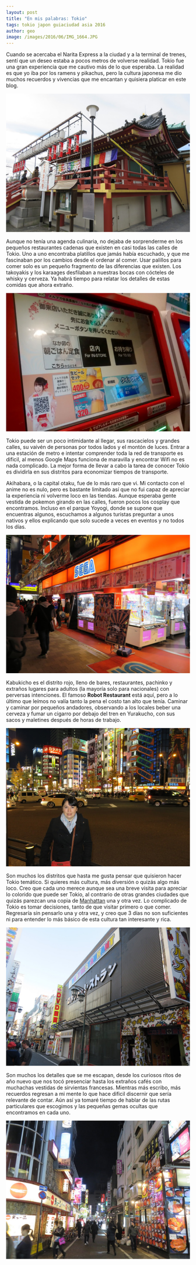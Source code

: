 ```yaml
---
layout: post
title: "En mis palabras: Tokio"
tags: tokio japon guiaciudad asia 2016
author: geo
image: /images/2016/06/IMG_1664.JPG
---
```


Cuando se acercaba el Narita Express a la ciudad y a la terminal de trenes, sentí que un deseo estaba a pocos metros de volverse realidad. Tokio fue una gran experiencia que me cautivo más de lo que esperaba. La realidad es que yo iba por los ramens y pikachus, pero la cultura japonesa me dio muchos recuerdos y vivencias que me encantan y quisiera platicar en este blog.

![Templo de Tokio](/images/2016/06/IMG_1158.JPG)

Aunque no tenía una agenda culinaria, no dejaba de sorprenderme en los pequeños restaurantes cadenas que existen en casi todas las calles de Tokio. Uno a uno encontraba platillos que jamás había escuchado, y que me fascinaban por los cambios desde el ordenar al comer. Usar palillos para comer solo es un pequeño fragmento de las diferencias que existen. Los takoyakis y los karaages desfilaban a nuestras bocas con cócteles de whisky y cerveza. Ya habrá tiempo para relatar los detalles de estas comidas que ahora extraño.

![Diversión sin limites al usar los cajeros de comida](/images/2016/06/2016-01-02%2007.25.10.jpg)

Tokio puede ser un poco intimidante al llegar, sus rascacielos y grandes calles, su vaivén de personas por todos lados y el montón de luces. Entrar a una estación de metro e intentar comprender toda la red de transporte es dificil, al menos Google Maps funciona de maravilla y encontrar Wifi no es nada complicado. La mejor forma de llevar a cabo la tarea de conocer Tokio es dividirla en sus distritos para economizar tiempos de transporte.

Akihabara, o la capital otaku, fue de lo más raro que vi. Mi contacto con el anime no es nulo, pero es bastante limitado así que no fui capaz de apreciar la experiencia ni volverme loco en las tiendas. Aunque esperaba gente vestida de pokemon girando en las calles, fueron pocos los cosplay que encontramos. Incluso en el parque Yoyogi, donde se supone que encuentras algunos, escuchamos a algunos turistas preguntar a unos nativos y ellos explicando que solo sucede a veces en eventos y no todos los días.

![Las posibilidades eran infinitas](/images/2016/06/IMG_1246.JPG)

Kabukicho es el distrito rojo, lleno de bares, restaurantes, pachinko y extraños lugares para adultos (la mayoría solo para nacionales) con perversas intenciones. El famoso **Robot Restaurant** está aquí, pero a lo último que leímos no valía tanto la pena el costo tan alto que tenía. Caminar y caminar por pequeños andadores, observando a los locales beber una cerveza y fumar un cigarro por debajo del tren en Yurakucho, con sus sacos y maletines después de horas de trabajo.

![Rox con monton de luces de neon](/images/2016/06/IMG_1264.JPG)

Son muchos los distritos que hasta me gusta pensar que quisieron hacer Tokio temático. Si quieres más cultura, más diversión o quizás algo más loco. Creo que cada uno merece aunque sea una breve visita para apreciar lo colorido que puede ser Tokio, al contrario de otras grandes ciudades que quizás parezcan una copia de [Manhattan](/tag/new-york) una y otra vez. Lo complicado de Tokio es tomar decisiones, tanto de que visitar primero o que comer. Regresaría sin pensarlo una y otra vez, y creo que 3 días no son suficientes ni para entender lo más básico de esta cultura tan interesante y rica.

![Robot Restaurant de día, nada impresionante](/images/2016/06/IMG_1328.JPG)

Son muchos los detalles que se me escapan, desde los curiosos ritos de año nuevo que nos tocó presenciar hasta los extraños cafés con muchachas vestidas de sirvientas francesas. Mientras más escribo, más recuerdos regresan a mi mente lo que hace dificil discernir que sería relevante de contar.  Aún así ya tomaré tiempo de hablar de las rutas particulares que escogimos y las pequeñas gemas ocultas que encontramos en cada uno.

![Kabukicho de noche](/images/2016/06/IMG_1411.JPG)
